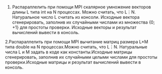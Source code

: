 1. Распараллелить при помощи MPI скалярное умножение векторов длины L типа int на N процессах. Можно считать, что L⋮N. Натуральное число L считать из консоли. Исходные вектора сгенерировать, заполнив их случайными числами из множества {0; +1} для простоты проверки. Исходные векторы и результат вычислений вывести в консоль.

2.Распараллелить при помощи MPI вычитание матриц размера L×M типа double на N процессах.Можно считать, что L⋮N. Натуральные числа L и M задать в коде как константы.Исходные матрицы сгенерировать, заполнив их случайными целыми числами для простоты проверки.Исходные матрицы и результат вычислений вывести в консоль.
